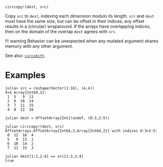 ```
circcopy!(dest, src)
```

Copy `src` to `dest`, indexing each dimension modulo its length. `src` and `dest` must have the same size, but can be offset in their indices; any offset results in a (circular) wraparound. If the arrays have overlapping indices, then on the domain of the overlap `dest` agrees with `src`.

!!! warning
    Behavior can be unexpected when any mutated argument shares memory with any other argument.


See also: [`circshift`](@ref).

# Examples

```julia-repl
julia> src = reshape(Vector(1:16), (4,4))
4×4 Array{Int64,2}:
 1  5   9  13
 2  6  10  14
 3  7  11  15
 4  8  12  16

julia> dest = OffsetArray{Int}(undef, (0:3,2:5))

julia> circcopy!(dest, src)
OffsetArrays.OffsetArray{Int64,2,Array{Int64,2}} with indices 0:3×2:5:
 8  12  16  4
 5   9  13  1
 6  10  14  2
 7  11  15  3

julia> dest[1:3,2:4] == src[1:3,2:4]
true
```
